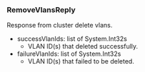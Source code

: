 ### RemoveVlansReply
Response from cluster delete vlans.

- successVlanIds: list of System.Int32s
  - VLAN ID(s) that deleted successfully.
- failureVlanIds: list of System.Int32s
  - VLAN ID(s) that failed to be deleted.
